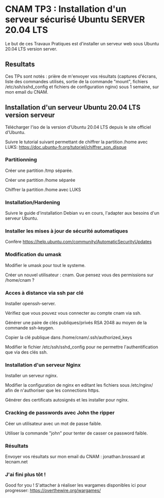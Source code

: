 
# CNAM TP3 : Installation d'un serveur sécurisé Ubuntu SERVER 20.04 LTS

Le but de ces Travaux Pratiques est d'installer un serveur web sous Ubuntu 20.04 LTS version server.

## Resultats

Ces TPs sont notés : prière de m'envoyer vos résultats (captures d'écrans, liste des commandes utilisés, sortie de la commande "mount", fichiers /etc/ssh/sshd_config et fichiers de configuration nginx) sous 1 semaine, sur mon email du CNAM.

## Installation d'un serveur Ubuntu 20.04 LTS version serveur

Télécharger l'iso de la version d'Ubuntu 20.04 LTS depuis le site officiel d'Ubuntu.

Suivre le tutorial suivant permettant de chiffrer la partition /home avec LUKS: https://doc.ubuntu-fr.org/tutoriel/chiffrer_son_disque

### Partitionning

Créer une partition /tmp séparée.

Créer une partition /home séparée

Chiffrer la partition /home avec LUKS

### Installation/Hardening

Suivre le guide d'installation Debian vu en cours, l'adapter aux besoins d'un serveur Ubuntu.

### Installer les mises à jour de sécurité automatiques

Confère https://help.ubuntu.com/community/AutomaticSecurityUpdates

### Modification du umask

Modifier le umask pour tout le systeme.

Créer un nouvel utilisateur : cnam. Que pensez vous des permissions sur /home/cnam ?

### Acces à distance via ssh par clé

Installer openssh-server.

Vérifiez que vous pouvez vous connecter au compte cnam via ssh.

Générer une paire de clés publiques/privés RSA 2048 au moyen de la commande ssh-keygen.

Copier la clé publique dans /home/cnam/.ssh/authorized_keys

Modifier le fichier /etc/ssh/sshd_config pour ne permettre l'authentification que via des clés ssh.


### Installation d'un serveur Nginx

Installer un serveur nginx.

Modifier la configuration de nginx en editant les fichiers sous /etc/nginx/ afin de n'authoriser que les connections https.

Générer des certificats autosignés et les installer pour nginx.


### Cracking de passwords avec John the ripper

Céer un utilisateur avec un mot de passe faible.

Utiliser la commande "john" pour tenter de casser ce password faible.

### Résultats

Envoyer vos résultats sur mon email du CNAM : jonathan.brossard at lecnam.net


### J'ai fini plus tôt !

Good for you ! S'attacher à réaliser les wargames disponibles ici pour progresser: https://overthewire.org/wargames/



